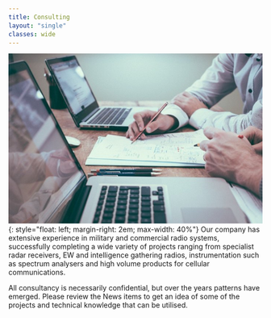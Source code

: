 ```yaml
---
title: Consulting
layout: "single"
classes: wide
---
```

![Image description](/assets/images/Consulting.jpg){: style="float: left; margin-right: 2em; max-width: 40%"}
Our company has extensive experience in military and commercial radio systems, successfully completing a wide variety of projects ranging from specialist radar receivers, EW and intelligence gathering radios, instrumentation such as spectrum analysers and high volume products for cellular communications. 


 All consultancy is necessarily confidential, but over the years patterns have emerged.  Please review the News items to get an idea of some of the projects and technical knowledge that can be utilised.
